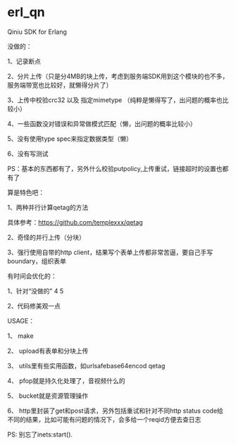 # erl_qn
Qiniu SDK for Erlang

没做的：

1、记录断点

2、分片上传（只是分4MB的块上传，考虑到服务端SDK用到这个模块的也不多，服务端带宽也比较好，就懒得分片了）

3、上传中校验crc32 以及 指定mimetype （纯粹是懒得写了，出问题的概率也比较小）

4、一些函数没对错误和异常做模式匹配（懒，出问题的概率比较小）

5、没有使用type spec来指定数据类型（懒）

6、没有写测试

PS：基本的东西都有了，另外什么校验putpolicy,上传重试，链接超时的设置也都有了


算是特色吧：

1、两种并行计算qetag的方法

具体参考：https://github.com/templexxx/qetag

2、奇怪的并行上传（分块）

3、强行使用自带的http client，结果写个表单上传都非常苦逼，要自己手写boundary，组织表单


有时间会优化的：

1、针对“没做的” 4 5 

2、代码修美观一点


USAGE：

1、 make

2、 upload有表单和分块上传

3、 utils里有些实用函数，如urlsafebase64encod qetag 

4、 pfop就是持久化处理了，音视频什么的

5、 bucket就是资源管理操作

6、 http里封装了get和post请求，另外包括重试和针对不同http status code给不同的结果，比如可能有问题的情况下，会多给一个reqid方便去查日志

PS: 别忘了inets:start().
